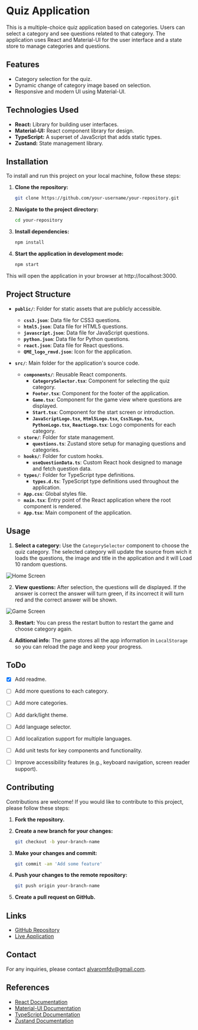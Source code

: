 # Quiz Application

This is a multiple-choice quiz application based on categories. Users can select a category and see questions related to that category. The application uses React and Material-UI for the user interface and a state store to manage categories and questions.

## Features

- Category selection for the quiz.
- Dynamic change of category image based on selection.
- Responsive and modern UI using Material-UI.

## Technologies Used

- **React:** Library for building user interfaces.
- **Material-UI:** React component library for design.
- **TypeScript:** A superset of JavaScript that adds static types.
- **Zustand:** State management library.

## Installation

To install and run this project on your local machine, follow these steps:

1. **Clone the repository:**

   ```bash
   git clone https://github.com/your-username/your-repository.git
2. **Navigate to the project directory:**

   ```bash
   cd your-repository
3. **Install dependencies:**

   ```bash
   npm install
4. **Start the application in development mode:**

   ```bash
   npm start
This will open the application in your browser at http://localhost:3000.

## Project Structure

- **`public/`**: Folder for static assets that are publicly accessible.
  - **`css3.json`**: Data file for CSS3 questions.
  - **`html5.json`**: Data file for HTML5 questions.
  - **`javascript.json`**: Data file for JavaScript questions.
  - **`python.json`**: Data file for Python questions.
  - **`react.json`**: Data file for React questions.
  - **`QME_logo_rmvd.json`**: Icon for the application.

- **`src/`**: Main folder for the application's source code.
  - **`components/`**: Reusable React components.
    - **`CategorySelector.tsx`**: Component for selecting the quiz category.
    - **`Footer.tsx`**: Component for the footer of the application.
    - **`Game.tsx`**: Component for the game view where questions are displayed.
    - **`Start.tsx`**: Component for the start screen or introduction.
    - **`JavaScriptLogo.tsx`**, **`Html5Logo.tsx`**, **`Css3Logo.tsx`**, **`PythonLogo.tsx`**, **`ReactLogo.tsx`**: Logo components for each category.
  - **`store/`**: Folder for state management.
    - **`questions.ts`**: Zustand store setup for managing questions and categories.
  - **`hooks/`**: Folder for custom hooks.
    - **`useQuestionData.ts`**: Custom React hook designed to manage and fetch question data.
  - **`types/`**: Folder for TypeScript type definitions.
    - **`types.d.ts`**: TypeScript type definitions used throughout the application.
  - **`App.css`**: Global styles file.
  - **`main.tsx`**: Entry point of the React application where the root component is rendered.
  - **`App.tsx`**: Main component of the application.

## Usage
1. **Select a category:**  Use the `CategorySelector` component to choose the quiz category. The selected category will update the source from wich it loads the questions, the image and title in the application and it will Load 10 random questions.

![Home Screen](public/Usage1.png)

2. **View questions:** After selection, the questions will de displayed. If the answer is correct the answer will turn green, if its incorrect it will turn red and the correct answer will be shown.

![Game Screen](public/Usage2.png)

3. **Restart:** You can press the restart button to restart the game and choose category again.

4. **Aditional info:** The game stores all the app information in `LocalStorage` so you can reload the page and keep your progress. 

## ToDo

- [x] Add readme.
- [ ] Add more questions to each category.
- [ ] Add more categories.
- [ ] Add dark/light theme.
- [ ] Add language selector.
- [ ] Add localization support for multiple languages.
- [ ] Add unit tests for key components and functionality.
- [ ] Improve accessibility features (e.g., keyboard navigation, screen reader support).


## Contributing
Contributions are welcome! If you would like to contribute to this project, please follow these steps:

1. **Fork the repository.**
2. **Create a new branch for your changes:**

   ```bash
   git checkout -b your-branch-name
3. **Make your changes and commit:**

   ```bash
   git commit -am 'Add some feature'
4. **Push your changes to the remote repository:**

   ```bash
   git push origin your-branch-name
5. **Create a pull request on GitHub.**

<!-- ## License
This project is licensed under the MIT License. See the LICENSE file for details. -->

## Links
- [GitHub Repository](https://github.com/your-username/your-repository)
- [Live Application](https://your-app-live-url.com)

## Contact
For any inquiries, please contact [alvaromfdv@gmail.com](mailto:alvaromfdv@gmail.com).

## References
- [React Documentation](https://reactjs.org/docs/getting-started.html)
- [Material-UI Documentation](https://mui.com/getting-started/installation/)
- [TypeScript Documentation](https://www.typescriptlang.org/docs/)
- [Zustand Documentation](https://github.com/pmndrs/zustand)
